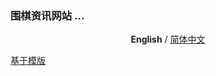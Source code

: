 ### 围棋资讯网站 ...

<p align='center'>
<b>English</b> / <a href="./README.zh-CN.md">简体中文</a>
</p>

[基于模版](https://github.com/ljt990218/vue3-naiveui-pc)
